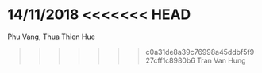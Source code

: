 14/11/2018
<<<<<<< HEAD
=======
Phu Vang, Thua Thien Hue
>>>>>>> c0a31de8a39c76998a45ddbf5f927cff1c8980b6
Tran Van Hung
